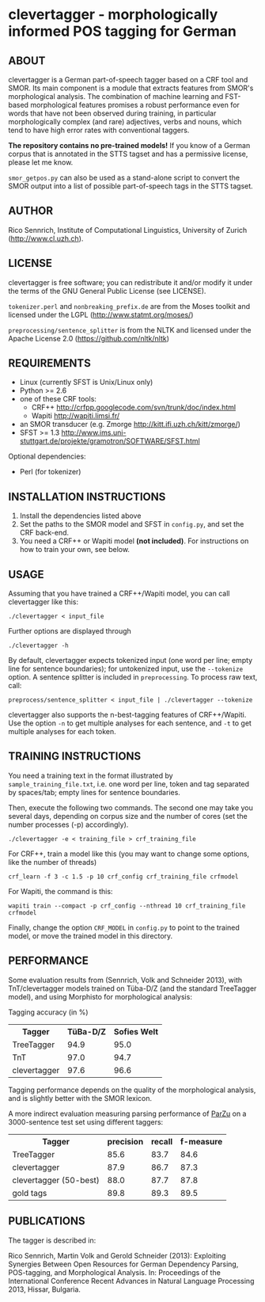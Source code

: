 clevertagger - morphologically informed POS tagging for German
==============================================================

ABOUT
-----

clevertagger is a German part-of-speech tagger based on a CRF tool and SMOR.
Its main component is a module that extracts features from SMOR's morphological analysis.
The combination of machine learning and FST-based morphological features promises a robust performance even for words that have not been observed during training,
in particular morphologically complex (and rare) adjectives, verbs and nouns, which tend to have high error rates with conventional taggers.

**The repository contains no pre-trained models!**
If you know of a German corpus that is annotated in the STTS tagset and has a permissive license, please let me know.

`smor_getpos.py` can also be used as a stand-alone script to convert the SMOR output into a list of possible part-of-speech tags in the STTS tagset.

AUTHOR
------

Rico Sennrich, Institute of Computational Linguistics, University of Zurich (http://www.cl.uzh.ch).


LICENSE
-------

clevertagger is free software; you can redistribute it and/or modify it under the terms of the GNU General Public License (see LICENSE).

`tokenizer.perl` and `nonbreaking_prefix.de` are from the Moses toolkit and licensed under the LGPL (http://www.statmt.org/moses/)

`preprocessing/sentence_splitter` is from the NLTK and licensed under the Apache License 2.0 (https://github.com/nltk/nltk)


REQUIREMENTS
------------

- Linux (currently SFST is Unix/Linux only)
- Python >= 2.6
- one of these CRF tools:
  - CRF++ http://crfpp.googlecode.com/svn/trunk/doc/index.html
  - Wapiti http://wapiti.limsi.fr/
- an SMOR transducer (e.g. Zmorge http://kitt.ifi.uzh.ch/kitt/zmorge/)
- SFST >= 1.3 http://www.ims.uni-stuttgart.de/projekte/gramotron/SOFTWARE/SFST.html

Optional dependencies:

- Perl (for tokenizer)

INSTALLATION INSTRUCTIONS
-------------------------

1. Install the dependencies listed above
2. Set the paths to the SMOR model and SFST in `config.py`, and set the CRF back-end.
3. You need a CRF++ or Wapiti model **(not included)**. For instructions on how to train your own, see below.


USAGE
-----

Assuming that you have trained a CRF++/Wapiti model, you can call clevertagger like this:

    ./clevertagger < input_file

Further options are displayed through

    ./clevertagger -h

By default, clevertagger expects tokenized input (one word per line; empty line for sentence boundaries);
for untokenized input, use the `--tokenize` option. A sentence splitter is included in `preprocessing`. To process raw text, call:

    preprocess/sentence_splitter < input_file | ./clevertagger --tokenize

clevertagger also supports the n-best-tagging features of CRF++/Wapiti.
Use the option `-n` to get multiple analyses for each sentence, and `-t` to get multiple analyses for each token.


TRAINING INSTRUCTIONS
---------------------

You need a training text in the format illustrated by `sample_training_file.txt`, 
i.e. one word per line, token and tag separated by spaces/tab; empty lines for sentence boundaries.

Then, execute the following two commands.
The second one may take you several days, depending on corpus size and the number of cores (set the number processes (-p) accordingly).

    ./clevertagger -e < training_file > crf_training_file

For CRF++, train a model like this (you may want to change some options, like the number of threads)

    crf_learn -f 3 -c 1.5 -p 10 crf_config crf_training_file crfmodel

For Wapiti, the command is this:

    wapiti train --compact -p crf_config --nthread 10 crf_training_file crfmodel

Finally, change the option `CRF_MODEL` in `config.py` to point to the trained model, or move the trained model in this directory.

PERFORMANCE
-----------

Some evaluation results from (Sennrich, Volk and Schneider 2013), with TnT/clevertagger models trained on Tüba-D/Z (and the standard TreeTagger model), 
and using Morphisto for morphological analysis:

Tagging accuracy (in %)

<table>
  <tr>
    <th>Tagger</th>
    <th>TüBa-D/Z</th>
    <th>Sofies Welt</th>
  </tr>

  <tr>
    <td>TreeTagger</td>
    <td>94.9</td>
    <td>95.0</td>
  </tr>

  <tr>
    <td>TnT</td>
    <td>97.0</td>
    <td>94.7</td>
  </tr>

  <tr>
    <td>clevertagger</td>
    <td>97.6</td>
    <td>96.6</td>
  </tr>

</table>

Tagging performance depends on the quality of the morphological analysis, and is slightly better with the SMOR lexicon.

A more indirect evaluation measuring parsing performance of [ParZu](https://github.com/rsennrich/ParZu) on a 3000-sentence test set using different taggers:


<table>
  <tr>
    <th>Tagger</th>
    <th>precision</th>
    <th>recall</th>
    <th>f-measure</th>
  </tr>

  <tr>
    <td>TreeTagger</td>
    <td>85.6</td>
    <td>83.7</td>
    <td>84.6</td>
  </tr>

  <tr>
    <td>clevertagger</td>
    <td>87.9</td>
    <td>86.7</td>
    <td>87.3</td>
  </tr>

  <tr>
    <td>clevertagger (50-best)</td>
    <td>88.0</td>
    <td>87.7</td>
    <td>87.8</td>
  </tr>

  <tr>
    <td>gold tags</td>
    <td>89.8</td>
    <td>89.3</td>
    <td>89.5</td>
  </tr>

</table>


PUBLICATIONS
------------

The tagger is described in:

Rico Sennrich, Martin Volk and Gerold Schneider (2013):
   Exploiting Synergies Between Open Resources for German Dependency Parsing, POS-tagging, and Morphological Analysis.
   In: Proceedings of the International Conference Recent Advances in Natural Language Processing 2013, Hissar, Bulgaria.
